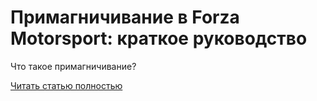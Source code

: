 # Примагничивание в Forza Motorsport: краткое руководство



Что такое примагничивание?

[Читать статью полностью](https://xyberbara.com/gaming/primagnichivaniye-v-forza-motorsport/)
